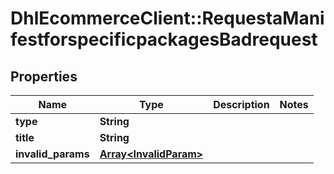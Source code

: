# DhlEcommerceClient::RequestaManifestforspecificpackagesBadrequest

## Properties
Name | Type | Description | Notes
------------ | ------------- | ------------- | -------------
**type** | **String** |  |
**title** | **String** |  |
**invalid_params** | [**Array&lt;InvalidParam&gt;**](InvalidParam.md) |  |


